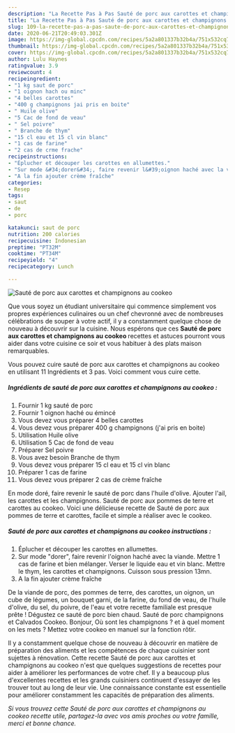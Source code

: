 ```yaml
---
description: "La Recette Pas à Pas Sauté de porc aux carottes et champignons au cookeo"
title: "La Recette Pas à Pas Sauté de porc aux carottes et champignons au cookeo"
slug: 109-la-recette-pas-a-pas-saute-de-porc-aux-carottes-et-champignons-au-cookeo
date: 2020-06-21T20:49:03.301Z
image: https://img-global.cpcdn.com/recipes/5a2a801337b32b4a/751x532cq70/saute-de-porc-aux-carottes-et-champignons-au-cookeo-photo-principale-de-la-recette.jpg
thumbnail: https://img-global.cpcdn.com/recipes/5a2a801337b32b4a/751x532cq70/saute-de-porc-aux-carottes-et-champignons-au-cookeo-photo-principale-de-la-recette.jpg
cover: https://img-global.cpcdn.com/recipes/5a2a801337b32b4a/751x532cq70/saute-de-porc-aux-carottes-et-champignons-au-cookeo-photo-principale-de-la-recette.jpg
author: Lulu Haynes
ratingvalue: 3.9
reviewcount: 4
recipeingredient:
- "1 kg saut de porc"
- "1 oignon hach ou minc"
- "4 belles carottes"
- "400 g champignons jai pris en boite"
- " Huile olive"
- "5 Cac de fond de veau"
- " Sel poivre"
- " Branche de thym"
- "15 cl eau et 15 cl vin blanc"
- "1 cas de farine"
- "2 cas de crme frache"
recipeinstructions:
- "Éplucher et découper les carottes en allumettes."
- "Sur mode &#34;dorer&#34;, faire revenir l&#39;oignon haché avec la viande. Mettre 1 cas de farine et bien mélanger. Verser le liquide eau et vin blanc. Mettre le thym, les carottes et champignons. Cuisson sous pression 13mn."
- "A la fin ajouter crème fraîche"
categories:
- Resep
tags:
- saut
- de
- porc

katakunci: saut de porc 
nutrition: 200 calories
recipecuisine: Indonesian
preptime: "PT32M"
cooktime: "PT34M"
recipeyield: "4"
recipecategory: Lunch

---
```



![Sauté de porc aux carottes et champignons au cookeo](https://img-global.cpcdn.com/recipes/5a2a801337b32b4a/751x532cq70/saute-de-porc-aux-carottes-et-champignons-au-cookeo-photo-principale-de-la-recette.jpg)

Que vous soyez un étudiant universitaire qui commence simplement vos propres expériences culinaires ou un chef chevronné avec de nombreuses célébrations de souper à votre actif, il y a constamment quelque chose de nouveau à découvrir sur la cuisine. Nous espérons que ces <strong> Sauté de porc aux carottes et champignons au cookeo </strong> recettes et astuces pourront vous aider dans votre cuisine ce soir et vous habituer à des plats maison remarquables.

<!--inarticleads1-->

Vous pouvez cuire sauté de porc aux carottes et champignons au cookeo en utilisant 11 Ingrédients et 3 pas. Voici comment vous cuire cette.

##### Ingrédients de sauté de porc aux carottes et champignons au cookeo :

1. Fournir 1 kg sauté de porc
1. Fournir 1 oignon haché ou émincé
1. Vous devez vous préparer 4 belles carottes
1. Vous devez vous préparer 400 g champignons (j&#39;ai pris en boite)
1. Utilisation  Huile olive
1. Utilisation 5 Cac de fond de veau
1. Préparer  Sel poivre
1. Vous avez besoin  Branche de thym
1. Vous devez vous préparer 15 cl eau et 15 cl vin blanc
1. Préparer 1 cas de farine
1. Vous devez vous préparer 2 cas de crème fraîche


En mode doré, faire revenir le sauté de porc dans l&#39;huile d&#39;olive. Ajouter l&#39;ail, les carottes et les champignons. Sauté de porc aux pommes de terre et carottes au cookeo. Voici une délicieuse recette de Sauté de porc aux pommes de terre et carottes, facile et simple a réaliser avec le cookeo. 

<!--inarticleads2-->

##### Sauté de porc aux carottes et champignons au cookeo instructions :

1. Éplucher et découper les carottes en allumettes.
1. Sur mode &#34;dorer&#34;, faire revenir l&#39;oignon haché avec la viande. Mettre 1 cas de farine et bien mélanger. Verser le liquide eau et vin blanc. Mettre le thym, les carottes et champignons. Cuisson sous pression 13mn.
1. A la fin ajouter crème fraîche


De la viande de porc, des pommes de terre, des carottes, un oignon, un cube de légumes, un bouquet garni, de la farine, du fond de veau, de l&#39;huile d&#39;olive, du sel, du poivre, de l&#39;eau et votre recette familiale est presque prête ! Dégustez ce sauté de porc bien chaud. Sauté de porc champignons et Calvados Cookeo. Bonjour, Où sont les champignons ? et à quel moment on les mets ? Mettez votre cookeo en manuel sur la fonction rôtir. 

<!--inarticleads1-->

<p>
Il y a constamment quelque chose de nouveau à découvrir en matière de préparation des aliments et les compétences de chaque cuisinier sont sujettes à rénovation. Cette recette Sauté de porc aux carottes et champignons au cookeo n'est que quelques suggestions de recettes pour aider à améliorer les performances de votre chef. Il y a beaucoup plus d'excellentes recettes et les grands cuisiniers continuent d'essayer de les trouver tout au long de leur vie. Une connaissance constante est essentielle pour améliorer constamment les capacités de préparation des aliments.
</p>

<p>
<i>Si vous trouvez cette Sauté de porc aux carottes et champignons au cookeo recette utile, partagez-la avec vos amis proches ou votre famille, merci et bonne chance.</i>
</p>
